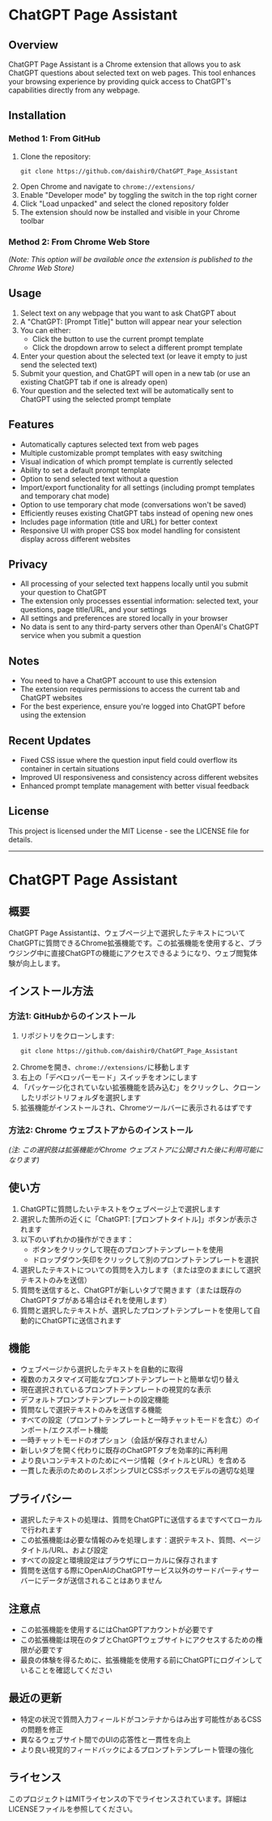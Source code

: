 # ChatGPT Page Assistant

## Overview
ChatGPT Page Assistant is a Chrome extension that allows you to ask ChatGPT questions about selected text on web pages. This tool enhances your browsing experience by providing quick access to ChatGPT's capabilities directly from any webpage.

## Installation

### Method 1: From GitHub
1. Clone the repository:
   ```
   git clone https://github.com/daishir0/ChatGPT_Page_Assistant
   ```
2. Open Chrome and navigate to `chrome://extensions/`
3. Enable "Developer mode" by toggling the switch in the top right corner
4. Click "Load unpacked" and select the cloned repository folder
5. The extension should now be installed and visible in your Chrome toolbar

### Method 2: From Chrome Web Store
*(Note: This option will be available once the extension is published to the Chrome Web Store)*

## Usage
1. Select text on any webpage that you want to ask ChatGPT about
2. A "ChatGPT: [Prompt Title]" button will appear near your selection
3. You can either:
   - Click the button to use the current prompt template
   - Click the dropdown arrow to select a different prompt template
4. Enter your question about the selected text (or leave it empty to just send the selected text)
5. Submit your question, and ChatGPT will open in a new tab (or use an existing ChatGPT tab if one is already open)
6. Your question and the selected text will be automatically sent to ChatGPT using the selected prompt template

## Features
- Automatically captures selected text from web pages
- Multiple customizable prompt templates with easy switching
- Visual indication of which prompt template is currently selected
- Ability to set a default prompt template
- Option to send selected text without a question
- Import/export functionality for all settings (including prompt templates and temporary chat mode)
- Option to use temporary chat mode (conversations won't be saved)
- Efficiently reuses existing ChatGPT tabs instead of opening new ones
- Includes page information (title and URL) for better context
- Responsive UI with proper CSS box model handling for consistent display across different websites

## Privacy
- All processing of your selected text happens locally until you submit your question to ChatGPT
- The extension only processes essential information: selected text, your questions, page title/URL, and your settings
- All settings and preferences are stored locally in your browser
- No data is sent to any third-party servers other than OpenAI's ChatGPT service when you submit a question

## Notes
- You need to have a ChatGPT account to use this extension
- The extension requires permissions to access the current tab and ChatGPT websites
- For the best experience, ensure you're logged into ChatGPT before using the extension

## Recent Updates
- Fixed CSS issue where the question input field could overflow its container in certain situations
- Improved UI responsiveness and consistency across different websites
- Enhanced prompt template management with better visual feedback

## License
This project is licensed under the MIT License - see the LICENSE file for details.

---

# ChatGPT Page Assistant

## 概要
ChatGPT Page Assistantは、ウェブページ上で選択したテキストについてChatGPTに質問できるChrome拡張機能です。この拡張機能を使用すると、ブラウジング中に直接ChatGPTの機能にアクセスできるようになり、ウェブ閲覧体験が向上します。

## インストール方法

### 方法1: GitHubからのインストール
1. リポジトリをクローンします:
   ```
   git clone https://github.com/daishir0/ChatGPT_Page_Assistant
   ```
2. Chromeを開き、`chrome://extensions/`に移動します
3. 右上の「デベロッパーモード」スイッチをオンにします
4. 「パッケージ化されていない拡張機能を読み込む」をクリックし、クローンしたリポジトリフォルダを選択します
5. 拡張機能がインストールされ、Chromeツールバーに表示されるはずです

### 方法2: Chrome ウェブストアからのインストール
*(注: この選択肢は拡張機能がChrome ウェブストアに公開された後に利用可能になります)*

## 使い方
1. ChatGPTに質問したいテキストをウェブページ上で選択します
2. 選択した箇所の近くに「ChatGPT: [プロンプトタイトル]」ボタンが表示されます
3. 以下のいずれかの操作ができます：
   - ボタンをクリックして現在のプロンプトテンプレートを使用
   - ドロップダウン矢印をクリックして別のプロンプトテンプレートを選択
4. 選択したテキストについての質問を入力します（または空のままにして選択テキストのみを送信）
5. 質問を送信すると、ChatGPTが新しいタブで開きます（または既存のChatGPTタブがある場合はそれを使用します）
6. 質問と選択したテキストが、選択したプロンプトテンプレートを使用して自動的にChatGPTに送信されます

## 機能
- ウェブページから選択したテキストを自動的に取得
- 複数のカスタマイズ可能なプロンプトテンプレートと簡単な切り替え
- 現在選択されているプロンプトテンプレートの視覚的な表示
- デフォルトプロンプトテンプレートの設定機能
- 質問なしで選択テキストのみを送信する機能
- すべての設定（プロンプトテンプレートと一時チャットモードを含む）のインポート/エクスポート機能
- 一時チャットモードのオプション（会話が保存されません）
- 新しいタブを開く代わりに既存のChatGPTタブを効率的に再利用
- より良いコンテキストのためにページ情報（タイトルとURL）を含める
- 一貫した表示のためのレスポンシブUIとCSSボックスモデルの適切な処理

## プライバシー
- 選択したテキストの処理は、質問をChatGPTに送信するまですべてローカルで行われます
- この拡張機能は必要な情報のみを処理します：選択テキスト、質問、ページタイトル/URL、および設定
- すべての設定と環境設定はブラウザにローカルに保存されます
- 質問を送信する際にOpenAIのChatGPTサービス以外のサードパーティサーバーにデータが送信されることはありません

## 注意点
- この拡張機能を使用するにはChatGPTアカウントが必要です
- この拡張機能は現在のタブとChatGPTウェブサイトにアクセスするための権限が必要です
- 最良の体験を得るために、拡張機能を使用する前にChatGPTにログインしていることを確認してください

## 最近の更新
- 特定の状況で質問入力フィールドがコンテナからはみ出す可能性があるCSSの問題を修正
- 異なるウェブサイト間でのUIの応答性と一貫性を向上
- より良い視覚的フィードバックによるプロンプトテンプレート管理の強化

## ライセンス
このプロジェクトはMITライセンスの下でライセンスされています。詳細はLICENSEファイルを参照してください。